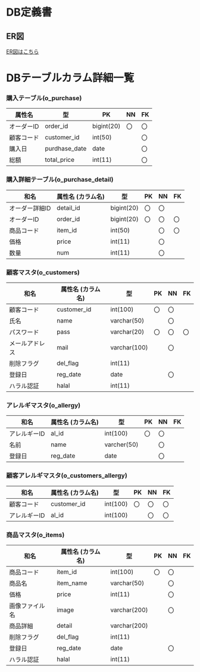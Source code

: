 # DB定義書
## ER図
[ER図はこちら](https://github.com/Aso2001031/2021sys-design/blob/main/src/md/E-R図/オリジナルサイト.md "ER図はこちら")

# DBテーブルカラム詳細一覧

### 購入テーブル(o_purchase)
| 属性名 |     型    | PK | NN | FK |
|--------|-----------|----|----|----|
|オーダーID|order_id|bigint(20)|〇|〇||
|顧客コード|customer_id|int(50)||〇||
|購入日|purdhase_date|date||〇||
|総額|total_price|int(11)||〇||

### 購入詳細テーブル(o_purchase_detail)
|和名|属性名 (カラム名)|型| PK | NN | FK |
|---|-----|-----------|----|----|----|
|オーダー詳細ID|detail_id|bigint(20)|〇|〇||
|オーダーID|order_id|bigint(20)|〇|〇|〇|
|商品コード|item_id|int(50)||〇|〇|
|価格|price|int(11)||〇||
|数量|num|int(11)||〇||

### 顧客マスタ(o_customers)
|和名|属性名 (カラム名)|型| PK | NN | FK |
|---|-----|-----------|----|----|----|
|顧客コード|customer_id|int(100)|〇|〇||
|氏名|name|varchar(50)||〇||
|パスワード|pass|varchar(20)|〇|〇|〇|
|メールアドレス|mail|varchar(100)||〇||
|削除フラグ|del_flag|int(11)||||
|登録日|reg_date|date||〇||
|ハラル認証|halal|int(11)|||

### アレルギマスタ(o_allergy)
|和名|属性名 (カラム名)|型| PK | NN | FK |
|---|-----|-----------|----|----|----|
|アレルギーID|al_id|int(100)|〇|〇||
|名前|name|varcher(50)||〇||
|登録日|reg_date|date||〇||

### 顧客アレルギマスタ(o_customers_allergy)
|和名|属性名 (カラム名)|型| PK | NN | FK |
|---|-----|-----------|----|----|----|
|顧客コード|customer_id|int(100)|〇|〇|〇|
|アレルギーID|al_id|int(100)||〇|〇|

### 商品マスタ(o_items)
|和名|属性名 (カラム名)|型| PK | NN | FK |
|---|-----|-----------|----|----|----|
|商品コード|item_id|int(100)|〇|〇||
|商品名|item_name|varchar(50)||〇||
|価格|price|int(11)||〇||
|画像ファイル名|image|varchar(200)||〇||
|商品詳細|detail|varchar(200)||||
|削除フラグ|del_flag|int(11)||||
|登録日|reg_date|date||〇||
|ハラル認証|halal|int(11)||||

